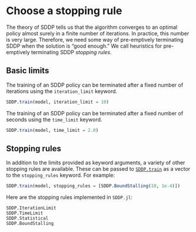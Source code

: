 # Choose a stopping rule

The theory of SDDP tells us that the algorithm converges to an optimal policy
almost surely in a finite number of iterations. In practice, this number is very
large. Therefore, we need some way of pre-emptively terminating SDDP when the
solution is “good enough.” We call heuristics for pre-emptively terminating SDDP
_stopping rules_.

## Basic limits

The training of an SDDP policy can be terminated after a fixed number of
iterations using the `iteration_limit` keyword.

```julia
SDDP.train(model, iteration_limit = 10)
```

The training of an SDDP policy can be terminated after a fixed number of
seconds using the `time_limit` keyword.

```julia
SDDP.train(model, time_limit = 2.0)
```

## Stopping rules

In addition to the limits provided as keyword arguments, a variety of other
stopping rules are available. These can be passed to [`SDDP.train`](@ref)
as a vector to the `stopping_rules` keyword. For example:

```julia
SDDP.train(model, stopping_rules = [SDDP.BoundStalling(10, 1e-4)])
```

Here are the stopping rules implemented in `SDDP.jl`:

```@docs
SDDP.IterationLimit
SDDP.TimeLimit
SDDP.Statistical
SDDP.BoundStalling
```

